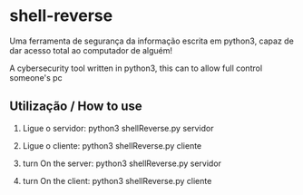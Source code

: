 # shell-reverse
Uma ferramenta de segurança da informação escrita em python3, capaz de dar acesso total ao computador de alguém! 


A cybersecurity tool written in python3, this can to allow full control someone's pc



<h2>Utilização / How to use </h2>

1) Ligue o servidor: python3 shellReverse.py servidor
2) Ligue o cliente: python3 shellReverse.py cliente

1) turn On the server: python3 shellReverse.py servidor
2) turn On the client: python3 shellReverse.py cliente

